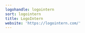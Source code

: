 ```yaml
---
logohandle: logointern
sort: logointern
title: LogoIntern
website: 'https://logointern.com/'
---
```

